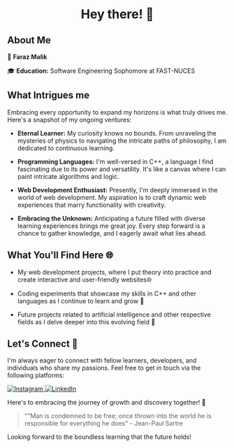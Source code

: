 <h1 align="center">Hey there! 👋</h1>

## About Me

👤 **Faraz Malik**

🎓 **Education:** Software Engineering Sophomore at FAST-NUCES

## What Intrigues me

Embracing every opportunity to expand my horizons is what truly drives me. Here's a snapshot of my ongoing ventures:

- **Eternal Learner:** My curiosity knows no bounds. From unraveling the mysteries of physics to navigating the intricate paths of philosophy, I am dedicated to continuous learning.

- **Programming Languages:** I'm well-versed in C++, a language I find fascinating due to its power and versatility. It's like a canvas where I can paint intricate algorithms and logic.

- **Web Development Enthusiast:** Presently, I'm deeply immersed in the world of web development. My aspiration is to craft dynamic web experiences that marry functionality with creativity.

- **Embracing the Unknown:** Anticipating a future filled with diverse learning experiences brings me great joy. Every step forward is a chance to gather knowledge, and I eagerly await what lies ahead.

## What You'll Find Here 🌐

- My web development projects, where I put theory into practice and create interactive and user-friendly websites🌐

- Coding experiments that showcase my skills in C++ and other languages as I continue to learn and grow 🧠

- Future projects related to artificial intelligence and other respective fields as I delve deeper into this evolving field 🤖

## Let's Connect 🤝

I'm always eager to connect with fellow learners, developers, and individuals who share my passions. Feel free to get in touch via the following platforms:
<p>
  <a href="https://www.instagram.com/farax_malik/">
    <img alt="Instagram" src="https://img.shields.io/badge/Instagram-%40farax__malik-orange">
  </a>
  <a href="https://www.linkedin.com/in/faraz-malik-80b463248">
    <img alt="LinkedIn" src="https://img.shields.io/badge/LinkedIn-Faraz%20Malik-blue">
  </a>
</p>

Here's to embracing the journey of growth and discovery together! 🚀

> ""Man is condemned to be free; once thrown into the world he is responsible for everything he does" - Jean-Paul Sartre

Looking forward to the boundless learning that the future holds!
